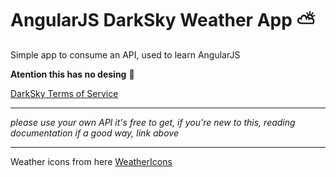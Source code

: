 # AngularJS DarkSky Weather App :partly_sunny:

Simple app to consume an API, used to learn AngularJS

**Atention this has no desing** :see_no_evil:

[DarkSky Terms of Service](https://darksky.net/dev/docs/terms)

<hr>

_please use your own API it's free to get, if you're new to this, reading documentation if a good way, link above_

<hr>

Weather icons from here [WeatherIcons](https://erikflowers.github.io/weather-icons/)
